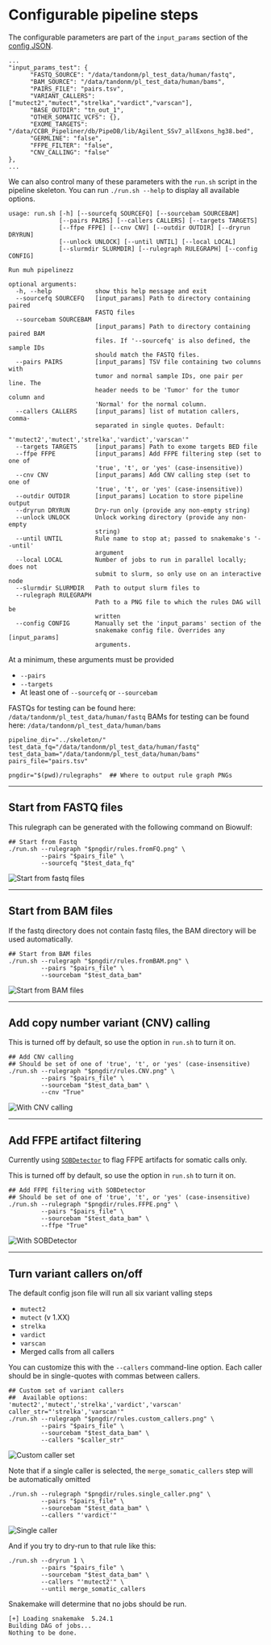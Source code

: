 # Configurable pipeline steps

The configurable parameters are part of the `input_params` section of the [config JSON](https://github.com/mtandon09/exome_pipeline_dev_mt/blob/main/tumor_normal/skeleton/references_hg38.json).
```
...
"input_params_test": {
      "FASTQ_SOURCE": "/data/tandonm/pl_test_data/human/fastq",
      "BAM_SOURCE": "/data/tandonm/pl_test_data/human/bams",
      "PAIRS_FILE": "pairs.tsv",
      "VARIANT_CALLERS": ["mutect2","mutect","strelka","vardict","varscan"],
      "BASE_OUTDIR": "tn_out_1",
      "OTHER_SOMATIC_VCFS": {},
      "EXOME_TARGETS": "/data/CCBR_Pipeliner/db/PipeDB/lib/Agilent_SSv7_allExons_hg38.bed",
      "GERMLINE": "false",
      "FFPE_FILTER": "false",
      "CNV_CALLING": "false"
},
...
```
We can also control many of these parameters with the `run.sh` script in the pipeline skeleton.  You can run `./run.sh --help` to display all available options.

```
usage: run.sh [-h] [--sourcefq SOURCEFQ] [--sourcebam SOURCEBAM]
              [--pairs PAIRS] [--callers CALLERS] [--targets TARGETS]
              [--ffpe FFPE] [--cnv CNV] [--outdir OUTDIR] [--dryrun DRYRUN]
              [--unlock UNLOCK] [--until UNTIL] [--local LOCAL]
              [--slurmdir SLURMDIR] [--rulegraph RULEGRAPH] [--config CONFIG]

Run muh pipelinezz

optional arguments:
  -h, --help            show this help message and exit
  --sourcefq SOURCEFQ   [input_params] Path to directory containing paired
                        FASTQ files
  --sourcebam SOURCEBAM
                        [input_params] Path to directory containing paired BAM
                        files. If '--sourcefq' is also defined, the sample IDs
                        should match the FASTQ files.
  --pairs PAIRS         [input_params] TSV file containing two columns with
                        tumor and normal sample IDs, one pair per line. The
                        header needs to be 'Tumor' for the tumor column and
                        'Normal' for the normal column.
  --callers CALLERS     [input_params] list of mutation callers, comma-
                        separated in single quotes. Default:
                        "'mutect2','mutect','strelka','vardict','varscan'"
  --targets TARGETS     [input_params] Path to exome targets BED file
  --ffpe FFPE           [input_params] Add FFPE filtering step (set to one of
                        'true', 't', or 'yes' (case-insensitive))
  --cnv CNV             [input_params] Add CNV calling step (set to one of
                        'true', 't', or 'yes' (case-insensitive))
  --outdir OUTDIR       [input_params] Location to store pipeline output
  --dryrun DRYRUN       Dry-run only (provide any non-empty string)
  --unlock UNLOCK       Unlock working directory (provide any non-empty
                        string)
  --until UNTIL         Rule name to stop at; passed to snakemake's '--until'
                        argument
  --local LOCAL         Number of jobs to run in parallel locally; does not
                        submit to slurm, so only use on an interactive node
  --slurmdir SLURMDIR   Path to output slurm files to
  --rulegraph RULEGRAPH
                        Path to a PNG file to which the rules DAG will be
                        written
  --config CONFIG       Manually set the 'input_params' section of the
                        snakemake config file. Overrides any [input_params]
                        arguments.
```

At a minimum, these arguments must be provided
- `--pairs`
- `--targets`
- At least one of `--sourcefq` or `--sourcebam`


FASTQs for testing can be found here: `/data/tandonm/pl_test_data/human/fastq`
BAMs for testing can be found here: `/data/tandonm/pl_test_data/human/bams`

```
pipeline_dir="../skeleton/"
test_data_fq="/data/tandonm/pl_test_data/human/fastq"
test_data_bam="/data/tandonm/pl_test_data/human/bams"
pairs_file="pairs.tsv"

pngdir="$(pwd)/rulegraphs"  ## Where to output rule graph PNGs
```

---------------------------------------------------
## Start from FASTQ files

This rulegraph can be generated with the following command on Biowulf:
```
## Start from Fastq
./run.sh --rulegraph "$pngdir/rules.fromFQ.png" \
         --pairs "$pairs_file" \
         --sourcefq "$test_data_fq"
```

![Start from fastq files](rulegraphs/rules.fromFQ.png)



---------------------------------------------------
## Start from BAM files


If the fastq directory does not contain fastq files, the BAM directory will be used automatically.
```
## Start from BAM files
./run.sh --rulegraph "$pngdir/rules.fromBAM.png" \
         --pairs "$pairs_file" \
         --sourcebam "$test_data_bam"
```

![Start from BAM files](rulegraphs/rules.fromBAM.png)




---------------------------------------------------
## Add copy number variant (CNV) calling

This is turned off by default, so use the option in `run.sh` to turn it on.
```
## Add CNV calling
## Should be set of one of 'true', 't', or 'yes' (case-insensitive)
./run.sh --rulegraph "$pngdir/rules.CNV.png" \
         --pairs "$pairs_file" \
         --sourcebam "$test_data_bam" \
         --cnv "True"
```

![With CNV calling](rulegraphs/rules.CNV.png)


---------------------------------------------------
## Add FFPE artifact filtering

Currently using [`SOBDetector`](https://github.com/mikdio/SOBDetector) to flag FFPE artifacts for somatic calls only. 

This is turned off by default, so use the option in `run.sh` to turn it on.
```
## Add FFPE filtering with SOBDetector
## Should be set of one of 'true', 't', or 'yes' (case-insensitive)
./run.sh --rulegraph "$pngdir/rules.FFPE.png" \
         --pairs "$pairs_file" \
         --sourcebam "$test_data_bam" \
         --ffpe "True"
```

![With SOBDetector](rulegraphs/rules.FFPE.png)


---------------------------------------------------
## Turn variant callers on/off

The default config json file will run all six variant valling steps
- `mutect2`
- `mutect` (v 1.XX)
- `strelka`
- `vardict`
- `varscan`
- Merged calls from all callers

You can customize this with the `--callers` command-line option.  Each caller should be in single-quotes with commas between callers.
```
## Custom set of variant callers
##  Available options: 'mutect2','mutect','strelka','vardict','varscan'
caller_str="'strelka','varscan'"
./run.sh --rulegraph "$pngdir/rules.custom_callers.png" \
         --pairs "$pairs_file" \
         --sourcebam "$test_data_bam" \
         --callers "$caller_str"
```

![Custom caller set](rulegraphs/rules.custom_callers.png)


Note that if a single caller is selected, the `merge_somatic_callers` step will be automatically omitted

```
./run.sh --rulegraph "$pngdir/rules.single_caller.png" \
         --pairs "$pairs_file" \
         --sourcebam "$test_data_bam" \
         --callers "'vardict'"
```

![Single caller](rulegraphs/rules.single_caller.png)

And if you try to dry-run to that rule like this:
```
./run.sh --dryrun 1 \
         --pairs "$pairs_file" \
         --sourcebam "$test_data_bam" \
         --callers "'mutect2'" \
         --until merge_somatic_callers
```

Snakemake will determine that no jobs should be run.
```
[+] Loading snakemake  5.24.1 
Building DAG of jobs...
Nothing to be done.
```


